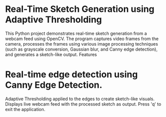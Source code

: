 # Real-Time Sketch Generation using Adaptive Thresholding
This Python project demonstrates real-time sketch generation from a webcam feed using OpenCV. The program captures video frames from the camera, processes the frames using various image processing techniques (such as grayscale conversion, Gaussian blur, and Canny edge detection), and generates a sketch-like output.
Features
# Real-time edge detection using Canny Edge Detection.
Adaptive Thresholding applied to the edges to create sketch-like visuals.
Displays live webcam feed with the processed sketch as output.
Press 'q' to exit the application.
